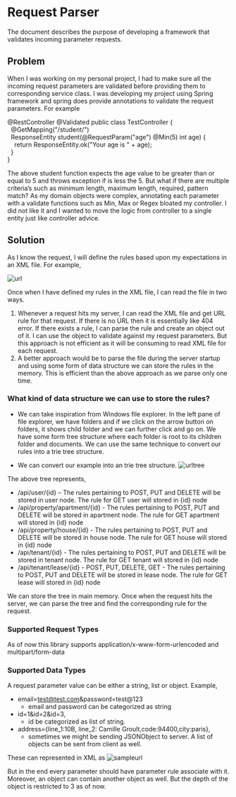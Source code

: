 # Request Parser

The document describes the purpose of developing a framework that validates incoming parameter requests.

## Problem
When I was working on my personal project, I had to make sure all the incoming request parameters are validated before providing them to corresponding service class. I was developing my project using Spring framework and spring does provide annotations to validate the request parameters. For example 

@RestController
@Validated
public class TestController {<br/>
&nbsp;&nbsp;@GetMapping("/student/")<br/>
&nbsp;&nbsp;ResponseEntity<String> student(@RequestParam("age") @Min(5) int age) {<br/>
&nbsp;&nbsp;&nbsp;&nbsp;return ResponseEntity.ok("Your age is " + age);<br/>
&nbsp;&nbsp;}<br/>
}<br/>

The above student function expects the age value to be greater than or equal to 5 and throws exception if is less the 5. But what if there are multiple criteria’s such as minimum length, maximum length, required, pattern match? As my domain objects were complex, annotating each parameter with a validate functions such as Min, Max or Regex bloated my controller. I did not like it and I wanted to move the logic from controller to a single entity just like controller advice.  


## Solution 

As I know the request, I will define the rules based upon my expectations in an XML file. For example,

![url](https://user-images.githubusercontent.com/49817583/97086122-c339a980-1621-11eb-93fc-ccefd8450e4c.png)

Once when I have defined my rules in the XML file, I can read the file in two ways.
1.	Whenever a request hits my server, I can read the XML file and get URL rule for that request. If there is no URL then it is essentially like 404 error. If there exists a rule, I can parse the rule and create an object out of it. I can use the object to validate against my request parameters. But this approach is not efficient as it will be consuming to read XML file for each request. 
2.	A better approach would be to parse the file during the server startup and using some form of data structure we can store the rules in the memory. This is efficient than the above approach as we parse only one time.  

### What kind of data structure we can use to store the rules?
- We can take inspiration from Windows file explorer. In the left pane of file explorer, we have folders and if we click on the arrow button on folders, it shows child folder and we can further click and go on. We have some form tree structure where each folder is root to its children folder and documents. We can use the same technique to convert our rules into a trie tree structure.

- We can convert our example into an trie tree structure.
![urltree](https://user-images.githubusercontent.com/49817583/97086256-6ab6dc00-1622-11eb-85dc-6d3d0a125742.png)

The above tree represents,

- /api/user/{id} – The rules pertaining to POST, PUT and DELETE will be stored in user node. The rule for GET user will stored in {id} node  
- /api/property/apartment/{id} - The rules pertaining to POST, PUT and DELETE will be stored in apartment node. The rule for GET apartment will stored in {id} node  
- /api/property/house/{id} - The rules pertaining to POST, PUT and DELETE will be stored in house node. The rule for GET house will stored in {id} node  
- /api/tenant/{id} - The rules pertaining to POST, PUT and DELETE will be stored in tenant node. The rule for GET tenant will stored in {id} node  
- /api/tenant/lease/{id} - POST, PUT, DELETE, GET - The rules pertaining to POST, PUT and DELETE will be stored in lease node. The rule for GET lease will stored in {id} node  

We can store the tree in main memory. Once when the request hits the server, we can parse the tree and find the corresponding rule for the request.

### Supported Request Types
As of now this library supports application/x-www-form-urlencoded and multipart/form-data

### Supported Data Types
A request parameter value can be either a string, list or object. 
Example,
- email=test@test.com&password=test@123
  - email and password can be categorized as string
- id=1&id=2&id=3, 
  - id be categorized as list of string. 
- address={line_1:10B, line_2: Camille Groult,code:94400,city:paris},
  - sometimes we might be sending JSONObject to server. A list of objects can be sent from client as well. 

These can represented in XML as
![sampleurl](https://user-images.githubusercontent.com/49817583/97086559-3f34f100-1624-11eb-9bb2-6751dfba9ddd.png)

But in the end every parameter should have parameter rule associate with it. Moreover, an object can contain another object as well. But the depth of the object is restricted to 3 as of now.
